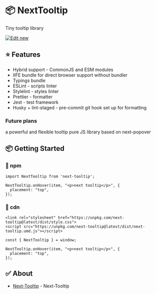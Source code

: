 # 📦 NextTooltip

Tiny tooltip library

[![Edit new](https://codesandbox.io/static/img/play-codesandbox.svg)](https://codesandbox.io/s/next-tooltip-rvctui)

## ⭐️ Features

- Hybrid support - CommonJS and ESM modules
- IIFE bundle for direct browser support without bundler
- Typings bundle
- ESLint - scripts linter
- Stylelint - styles linter
- Prettier - formatter
- Jest - test framework
- Husky + lint-staged - pre-commit git hook set up for formatting

### Future plans
a powerful and flexible tooltip pure JS library based on next-popover

## 📦 Getting Started

### 💎 npm

```
import NextTooltip from 'next-tooltip';

NextTooltip.onHover(item, "<p>next tooltip</p>", {
  placement: "top",
});
```

### 🚀 cdn

```
<link rel="stylesheet" href="https://unpkg.com/next-tooltip@latest/dist/style.css">
<script src="https://unpkg.com/next-tooltip@latest/dist/next-tooltip.umd.js"></script>

const { NextTooltip } = window;

NextTooltip.onHover(item, "<p>next tooltip</p>", {
  placement: "top",
});
```

## ✅ About

- [Next-Tooltip](https://github.com/lyove/next-tooltip) - Next-Tooltip
